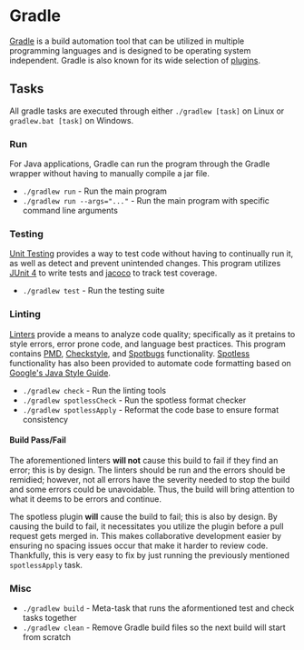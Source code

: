 # Gradle
[Gradle](https://gradle.org/) is a build automation tool that can be utilized in multiple programming languages and is designed to be operating system independent. Gradle is also known for its wide selection of [plugins](https://plugins.gradle.org/). 

## Tasks
All gradle tasks are executed through either `./gradlew [task]` on Linux or `gradlew.bat [task]` on Windows.

### Run
For Java applications, Gradle can run the program through the Gradle wrapper without having to manually compile a jar file.
- `./gradlew run` - Run the main program
- `./gradlew run --args="..."` - Run the main program with specific command line arguments

### Testing
[Unit Testing](https://www.geeksforgeeks.org/unit-testing-software-testing/) provides a way to test code without having to continually run it, as well as detect and prevent unintended changes. This program utilizes [JUnit 4](https://github.com/junit-team/junit4) to write tests and [jacoco](https://github.com/jacoco/jacoco) to track test coverage.

- `./gradlew test` - Run the testing suite

### Linting
[Linters](https://en.wikipedia.org/wiki/Lint_(software)) provide a means to analyze code quality; specifically as it pretains to style errors, error prone code, and language best practices. This program contains [PMD](https://pmd.github.io/), [Checkstyle](https://github.com/checkstyle/checkstyle), and [Spotbugs](https://github.com/spotbugs/spotbugs) functionality. [Spotless](https://github.com/diffplug/spotless) functionality has also been provided to automate code formatting based on [Google's Java Style Guide](https://google.github.io/styleguide/javaguide.html).

- `./gradlew check` - Run the linting tools
- `./gradlew spotlessCheck` - Run the spotless format checker
- `./gradlew spotlessApply` - Reformat the code base to ensure format consistency

#### Build Pass/Fail
The aforementioned linters **will not** cause this build to fail if they find an error; this is by design. The linters should be run and the errors should be remidied; however, not all errors have the severity needed to stop the build and some errors could be unavoidable. Thus, the build will bring attention to what it deems to be errors and continue. 

The spotless plugin **will** cause the build to fail; this is also by design. By causing the build to fail, it necessitates you utilize the plugin before a pull request gets merged in. This makes collaborative development easier by ensuring no spacing issues occur that make it harder to review code. Thankfully, this is very easy to fix by just running the previously mentioned `spotlessApply` task.

### Misc
- `./gradlew build` - Meta-task that runs the aformentioned test and check tasks together
- `./gradlew clean` - Remove Gradle build files so the next build will start from scratch
